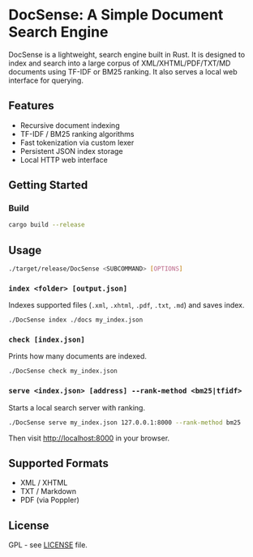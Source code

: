 # DocSense: A Simple Document Search Engine

DocSense is a lightweight, search engine built in Rust. It is designed to index and search into a large corpus of XML/XHTML/PDF/TXT/MD documents using TF-IDF or BM25 ranking. It also serves a local web interface for querying.

## Features

- Recursive document indexing
- TF-IDF / BM25 ranking algorithms
- Fast tokenization via custom lexer
- Persistent JSON index storage
- Local HTTP web interface


## Getting Started

### Build

```bash
cargo build --release
````


##  Usage

```bash
./target/release/DocSense <SUBCOMMAND> [OPTIONS]
```

### `index <folder> [output.json]`

Indexes supported files (`.xml`, `.xhtml`, `.pdf`, `.txt`, `.md`) and saves index.

```bash
./DocSense index ./docs my_index.json
```

### `check [index.json]`

Prints how many documents are indexed.

```bash
./DocSense check my_index.json
```

### `serve <index.json> [address] --rank-method <bm25|tfidf>`

Starts a local search server with ranking.

```bash
./DocSense serve my_index.json 127.0.0.1:8000 --rank-method bm25
```

Then visit [http://localhost:8000](http://localhost:8000) in your browser.


## Supported Formats

* XML / XHTML
* TXT / Markdown
* PDF (via Poppler)


## License

GPL - see [LICENSE](LICENSE) file.